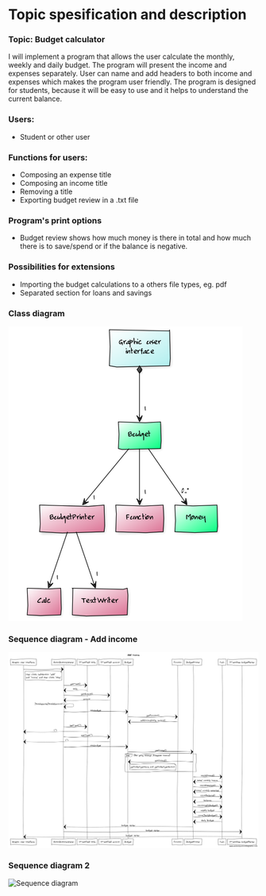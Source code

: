# Topic spesification and description

### Topic: Budget calculator

I will implement a program that allows the user calculate the monthly, weekly and daily budget. The program will present the income and expenses separately. User can name and add headers to both income and expenses which makes the program user friendly. The program is designed for students, because it will be easy to use and it helps to understand the current balance.

### Users:

- Student or other user

### Functions for users:

- Composing an expense title
- Composing an income title
- Removing a title
- Exporting budget review in a .txt file

### Program's print options

- Budget review shows how much money is there in total and how much there is to save/spend or if the balance is negative.

### Possibilities for extensions

- Importing the budget calculations to a others file types, eg. pdf
- Separated section for loans and savings

### Class diagram

![Class diagram](/documentation/ClassDiagram.png)

### Sequence diagram - Add income

![Sequence diagram](/documentation/sequenceDiagramAddIncome.png)

### Sequence diagram 2

![Sequence diagram](/documentation/sequenceDiagram2.png)
